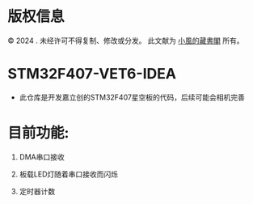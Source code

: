 # 版权信息

© 2024 . 未经许可不得复制、修改或分发。 此文献为 [小風的藏書閣](https://t.me/xfp2333) 所有。

# STM32F407-VET6-IDEA

- 此仓库是开发嘉立创的STM32F407星空板的代码，后续可能会相机完善

# 目前功能:

1. DMA串口接收

2. 板载LED灯随着串口接收而闪烁

3. 定时器计数